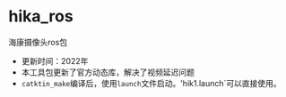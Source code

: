 # hika_ros
海康摄像头ros包
+ 更新时间：2022年
+ 本工具包更新了官方动态库，解决了视频延迟问题
+ `catktin_make`编译后，使用`launch`文件启动。'hik1.launch`可以直接使用。
  
